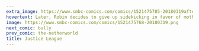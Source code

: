 ```yaml
---
extra_image: https://www.smbc-comics.com/comics/1521475785-20180319after.png
hovertext: Later, Robin decides to give up sidekicking in favor of motherhood.
image: https://www.smbc-comics.com/comics/1521475768-20180319.png
next_comic: bully
prev_comic: the-netherworld
title: Justice League
---
```



